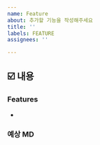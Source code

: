 ```yaml
---
name: Feature
about: 추가할 기능을 작성해주세요
title: ''
labels: FEATURE
assignees: ''

---
```


## ☑️ 내용

### Features
<!--이 이슈에서 구현할 기능을 써주세요-->
- 

### 예상 MD
<!--구현에 소요될 MD를 예상해서 적어주세요-->
